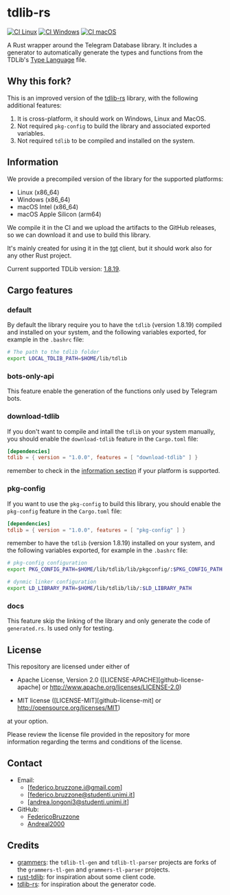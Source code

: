 # tdlib-rs

[![CI Linux](https://github.com/FedericoBruzzone/tdlib-rs/actions/workflows/ci-linux.yml/badge.svg)](https://github.com/FedericoBruzzone/tdlib-rs/actions/workflows/ci-linux.yml)
[![CI Windows](https://github.com/FedericoBruzzone/tdlib-rs/actions/workflows/ci-windows.yml/badge.svg)](https://github.com/FedericoBruzzone/tdlib-rs/actions/workflows/ci-windows.yml)
[![CI macOS](https://github.com/FedericoBruzzone/tdlib-rs/actions/workflows/ci-macos.yml/badge.svg)](https://github.com/FedericoBruzzone/tdlib-rs/actions/workflows/ci-macos.yml)

A Rust wrapper around the Telegram Database library. It includes a generator to automatically generate the types and functions from the TDLib's [Type Language](https://core.telegram.org/mtproto/TL) file.

## Why this fork?

This is an improved version of the [tdlib-rs](https://github.com/paper-plane-developers/tdlib-rs) library, with the following additional features:

1. It is cross-platform, it should work on Windows, Linux and MacOS.
2. Not required `pkg-config` to build the library and associated exported variables.
3. Not required `tdlib` to be compiled and installed on the system.

## Information

We provide a precompiled version of the library for the supported platforms:

- Linux (x86_64)
- Windows (x86_64)
- macOS Intel (x86_64)
- macOS Apple Silicon (arm64)

We compile it in the CI and we upload the artifacts to the GitHub releases, so we can download it and use to build this library.

It's mainly created for using it in the [tgt](https://github.com/FedericoBruzzone/tgt) client, but it should work also for any other Rust project.

Current supported TDLib version: [1.8.19](https://github.com/tdlib/td/commit/2589c3fd46925f5d57e4ec79233cd1bd0f5d0c09).

## Cargo features

### default

By default the library require you to have the `tdlib` (version 1.8.19) compiled and installed on your system, and the following variables exported, for example in the `.bashrc` file:

```sh
# The path to the tdlib folder
export LOCAL_TDLIB_PATH=$HOME/lib/tdlib
```

### bots-only-api

This feature enable the generation of the functions only used by Telegram bots.

### download-tdlib

If you don't want to compile and intall the `tdlib` on your system manually, you should enable the `download-tdlib` feature in the `Cargo.toml` file:

```toml
[dependencies]
tdlib = { version = "1.0.0", features = [ "download-tdlib" ] }
```

remember to check in the [information section](#information) if your platform is supported.

### pkg-config

If you want to use the `pkg-config` to build this library, you should enable the `pkg-config` feature in the `Cargo.toml` file:

```toml
[dependencies]
tdlib = { version = "1.0.0", features = [ "pkg-config" ] }
```

remember to have the `tdlib` (version 1.8.19) installed on your system, and the following variables exported, for example in the `.bashrc` file:

```sh
# pkg-config configuration
export PKG_CONFIG_PATH=$HOME/lib/tdlib/lib/pkgconfig/:$PKG_CONFIG_PATH

# dynmic linker configuration
export LD_LIBRARY_PATH=$HOME/lib/tdlib/lib/:$LD_LIBRARY_PATH
```

### docs

This feature skip the linking of the library and only generate the code of `generated.rs`.
Is used only for testing.

## License

This repository are licensed under either of

- Apache License, Version 2.0 ([LICENSE-APACHE][github-license-apache] or <http://www.apache.org/licenses/LICENSE-2.0>)

- MIT license ([LICENSE-MIT][github-license-mit] or <http://opensource.org/licenses/MIT>)

at your option.

Please review the license file provided in the repository for more information regarding the terms and conditions of the license.

## Contact

- Email:
  - [federico.bruzzone.i@gmail.com]
  - [federico.bruzzone@studenti.unimi.it]
  - [andrea.longoni3@studenti.unimi.it]
- GitHub:
  - [FedericoBruzzone](https://github.com/FedericoBruzzone)
  - [Andreal2000](https://github.com/Andreal2000)

## Credits

- [grammers](https://github.com/Lonami/grammers): the `tdlib-tl-gen` and `tdlib-tl-parser` projects are forks of the `grammers-tl-gen` and `grammers-tl-parser` projects.
- [rust-tdlib](https://github.com/aCLr/rust-tdlib): for inspiration about some client code.
- [tdlib-rs](https://github.com/paper-plane-developers/tdlib-rs): for inspiration about the generator code.
